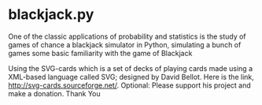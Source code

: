 # blackjack.py

 One of the classic applications of probability and statistics is the study of games of chance 
 a blackjack simulator in Python, simulating a bunch of games
 some basic familiarity with the game of Blackjack
 
 Using the SVG-cards which is a set of decks of playing cards made using a XML-based language called SVG; designed by David Bellot.
 Here is the link, http://svg-cards.sourceforge.net/. 
 Optional: Please support his project and make a donation. Thank You 
